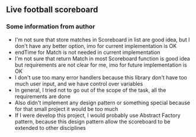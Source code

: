 ## Live football scoreboard


### Some information from author
* I'm not sure that store matches in Scoreboard in list are good idea, but I don't have any better option, imo for current implementation is OK
* endTime for Match is not needed in current implementation
* I'm not sure that return Match in most Scoreboard function is good idea but requirements are not clear for me, imo for future implementation is OK
* I don't use too many error handlers because this library don't have too much user input, and we have control over variables
* In general, I tried not to go out of the scope of the task, all the requirements are done
* Also didn't implement any design pattern or something special because for that small project it would be too much
* If I were develop this project, I would probably use Abstract Factory pattern, because this design pattern allow the scoreboard to be extended to other disciplines 

